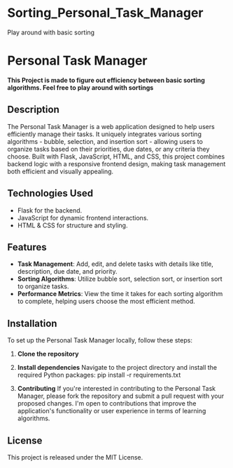 # Sorting_Personal_Task_Manager
 Play around with basic sorting 
# Personal Task Manager

__This Project is made to figure out efficiency between basic sorting algorithms. Feel free to play around with sortings__

## Description
The Personal Task Manager is a web application designed to help users efficiently manage their tasks. It uniquely integrates various sorting algorithms - bubble, selection, and insertion sort - allowing users to organize tasks based on their priorities, due dates, or any criteria they choose. Built with Flask, JavaScript, HTML, and CSS, this project combines backend logic with a responsive frontend design, making task management both efficient and visually appealing.

## Technologies Used
- Flask for the backend.
- JavaScript for dynamic frontend interactions.
- HTML & CSS for structure and styling.

## Features
- **Task Management**: Add, edit, and delete tasks with details like title, description, due date, and priority.
- **Sorting Algorithms**: Utilize bubble sort, selection sort, or insertion sort to organize tasks.
- **Performance Metrics**: View the time it takes for each sorting algorithm to complete, helping users choose the most efficient method.


## Installation
To set up the Personal Task Manager locally, follow these steps:

1. **Clone the repository**

2. **Install dependencies**
Navigate to the project directory and install the required Python packages:
 pip install -r requirements.txt


3. **Contributing**
If you're interested in contributing to the Personal Task Manager, please fork the repository and submit a pull request with your proposed changes. I'm open to contributions that improve the application's functionality or user experience in terms of learning algorithms.


## License
This project is released under the MIT License.
